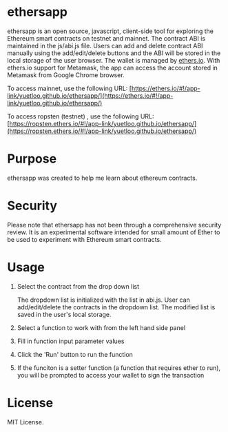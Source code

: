 # ethersapp 
ethersapp is an open source, javascript, client-side tool for exploring the Ethereum smart contracts on testnet and mainnet.  The contract ABI is maintained in the js/abi.js file. Users can add and delete contract ABI manually using the add/edit/delete buttons and the ABI will be stored in the local storage of the user browser. The wallet is managed by [ethers.io](https://github.com/ethers-io/ethers.io).  With ethers.io support for Metamask, the app can access the account stored in Metamask from Google Chrome browser.

To access mainnet, use the following URL: 
[https://ethers.io/#!/app-link/yuetloo.github.io/ethersapp/](https://ethers.io/#!/app-link/yuetloo.github.io/ethersapp/)

To access ropsten (testnet) , use the following URL: 
[https://ropsten.ethers.io/#!/app-link/yuetloo.github.io/ethersapp/](https://ropsten.ethers.io/#!/app-link/yuetloo.github.io/ethersapp/)

# Purpose
ethersapp was created to help me learn about ethereum contracts.  

# Security
Please note that ethersapp has not been through a comprehensive security review. It is an experimental software intended for small amount of Ether to be used to experiment with Ethereum smart contracts. 

# Usage
1. Select the contract from the drop down list

   The dropdown list is initialized with the list in abi.js. User can add/edit/delete the contracts in the dropdown list.  The modified list is saved in the user's local storage.

2. Select a function to work with from the left hand side panel 

3. Fill in function input parameter values

4. Click the 'Run' button to run the function

5. If the funciton is a setter function (a function that requires ether to run), you will be prompted to access your wallet to sign the transaction


# License
MIT License.

